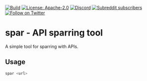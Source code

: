 [![Build](https://github.com/spiceai/spar/actions/workflows/go.yml/badge.svg?branch=trunk&event=push)](https://github.com/spiceai/spar/actions/workflows/go.yml)
[![License: Apache-2.0](https://img.shields.io/badge/License-Apache_2.0-blue.svg)](https://opensource.org/licenses/Apache-2.0)
[![Discord](https://img.shields.io/discord/803820740868571196)](https://discord.gg/kZnTfneP5u)
[![Subreddit subscribers](https://img.shields.io/reddit/subreddit-subscribers/spiceai?style=social)](https://www.reddit.com/r/spiceai)
[![Follow on Twitter](https://img.shields.io/twitter/follow/spiceaihq.svg?style=social&logo=twitter)](https://twitter.com/intent/follow?screen_name=spiceaihq)

# spar - API sparring tool

A simple tool for sparring with APIs.

## Usage

```bash
spar <url>
```
